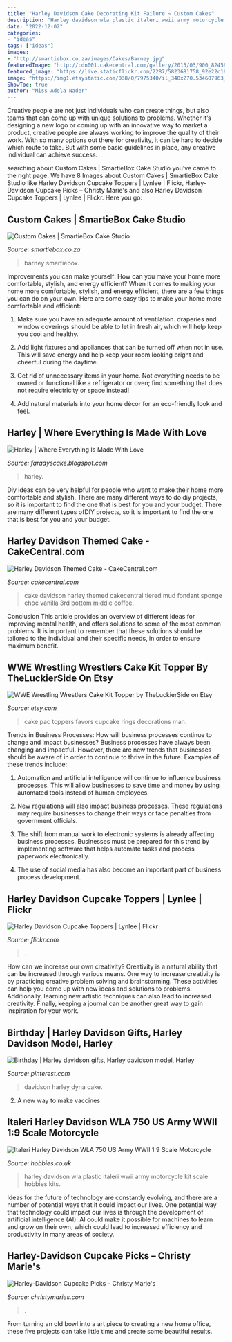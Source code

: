 ```yaml
---
title: "Harley Davidson Cake Decorating Kit Failure ~ Custom Cakes"
description: "Harley davidson wla plastic italeri wwii army motorcycle kit scale hobbies kits"
date: "2022-12-02"
categories:
- "ideas"
tags: ["ideas"]
images:
- "http://smartiebox.co.za/images/Cakes/Barney.jpg"
featuredImage: "http://cdn001.cakecentral.com/gallery/2015/03/900_824589dUe3_harley-davidson-themed-cake.jpg"
featured_image: "https://live.staticflickr.com/2287/5823681758_92e22c1857_b.jpg"
image: "https://img1.etsystatic.com/038/0/7975340/il_340x270.534607963_8zjm.jpg"
ShowToc: true
author: "Miss Adela Nader"
---
```



Creative people are not just individuals who can create things, but also teams that can come up with unique solutions to problems. Whether it’s designing a new logo or coming up with an innovative way to market a product, creative people are always working to improve the quality of their work. With so many options out there for creativity, it can be hard to decide which route to take. But with some basic guidelines in place, any creative individual can achieve success.

	

		
searching about Custom Cakes | SmartieBox Cake Studio you've came to the right page. We have 8 Images about Custom Cakes | SmartieBox Cake Studio like Harley Davidson Cupcake Toppers | Lynlee | Flickr, Harley-Davidson Cupcake Picks – Christy Marie&#039;s and also Harley Davidson Cupcake Toppers | Lynlee | Flickr. Here you go:
		
    
## Custom Cakes | SmartieBox Cake Studio

<img loading=lazy src="http://smartiebox.co.za/images/Cakes/Barney.jpg" onerror="this.onerror=null;this.src='https://tse2.mm.bing.net/th?id=OIP.s2anw9JDjst2zIl3FUW5GAHaJN&amp;pid=15.1';" alt="Custom Cakes | SmartieBox Cake Studio">

_Source: smartiebox.co.za_

>barney smartiebox. 

	

Improvements you can make yourself: How can you make your home more comfortable, stylish, and energy efficient?
When it comes to making your home more comfortable, stylish, and energy efficient, there are a few things you can do on your own. Here are some easy tips to make your home more comfortable and efficient: 
1. Make sure you have an adequate amount of ventilation. draperies and window coverings should be able to let in fresh air, which will help keep you cool and healthy.

2. Add light fixtures and appliances that can be turned off when not in use. This will save energy and help keep your room looking bright and cheerful during the daytime.

3. Get rid of unnecessary items in your home. Not everything needs to be owned or functional like a refrigerator or oven; find something that does not require electricity or space instead!

4. Add natural materials into your home décor for an eco-friendly look and feel.

    
## Harley | Where Everything Is Made With Love

<img loading=lazy src="http://1.bp.blogspot.com/-SiTT3GIQaGk/UA_ym5k83eI/AAAAAAAACjc/0aLq5AQ4taM/s1600/cupcake+harley.JPG" onerror="this.onerror=null;this.src='https://tse1.mm.bing.net/th?id=OIP.am0wkQeQ1oForUxcWbNPPgHaKW&amp;pid=15.1';" alt="Harley | Where Everything Is Made With Love">

_Source: faradyscake.blogspot.com_

>harley. 

	

Diy ideas can be very helpful for people who want to make their home more comfortable and stylish. There are many different ways to do diy projects, so it is important to find the one that is best for you and your budget. There are many different types ofDIY projects, so it is important to find the one that is best for you and your budget.

    
## Harley Davidson Themed Cake - CakeCentral.com

<img loading=lazy src="http://cdn001.cakecentral.com/gallery/2015/03/900_824589dUe3_harley-davidson-themed-cake.jpg" onerror="this.onerror=null;this.src='https://tse4.mm.bing.net/th?id=OIP.Pge4LW_ed0nl6l3MgrInAwHaJ4&amp;pid=15.1';" alt="Harley Davidson Themed Cake - CakeCentral.com">

_Source: cakecentral.com_

>cake davidson harley themed cakecentral tiered mud fondant sponge choc vanilla 3rd bottom middle coffee. 

	

Conclusion
This article provides an overview of different ideas for improving mental health, and offers solutions to some of the most common problems. It is important to remember that these solutions should be tailored to the individual and their specific needs, in order to ensure maximum benefit.

    
## WWE Wrestling Wrestlers Cake Kit Topper By TheLuckierSide On Etsy

<img loading=lazy src="https://img1.etsystatic.com/038/0/7975340/il_340x270.534607963_8zjm.jpg" onerror="this.onerror=null;this.src='https://tse3.mm.bing.net/th?id=OIP.n9TMDcQNrQQEoBuXWB8vIQAAAA&amp;pid=15.1';" alt="WWE Wrestling Wrestlers Cake Kit Topper by TheLuckierSide on Etsy">

_Source: etsy.com_

>cake pac toppers favors cupcake rings decorations man. 

	

Trends in Business Processes: How will business processes continue to change and impact businesses?
Business processes have always been changing and impactful. However, there are new trends that businesses should be aware of in order to continue to thrive in the future. Examples of these trends include:
1. Automation and artificial intelligence will continue to influence business processes. This will allow businesses to save time and money by using automated tools instead of human employees.

2. New regulations will also impact business processes. These regulations may require businesses to change their ways or face penalties from government officials.

3. The shift from manual work to electronic systems is already affecting business processes. Businesses must be prepared for this trend by implementing software that helps automate tasks and process paperwork electronically.

4. The use of social media has also become an important part of business process development.

    
## Harley Davidson Cupcake Toppers | Lynlee | Flickr

<img loading=lazy src="https://live.staticflickr.com/2287/5823681758_92e22c1857_b.jpg" onerror="this.onerror=null;this.src='https://tse3.mm.bing.net/th?id=OIP.qaE5uCDrLL7BektkQO06uQHaFj&amp;pid=15.1';" alt="Harley Davidson Cupcake Toppers | Lynlee | Flickr">

_Source: flickr.com_

>. 

	

How can we increase our own creativity?
Creativity is a natural ability that can be increased through various means. One way to increase creativity is by practicing creative problem solving and brainstorming. These activities can help you come up with new ideas and solutions to problems. Additionally, learning new artistic techniques can also lead to increased creativity. Finally, keeping a journal can be another great way to gain inspiration for your work.

    
## Birthday | Harley Davidson Gifts, Harley Davidson Model, Harley

<img loading=lazy src="https://i.pinimg.com/originals/9b/e6/60/9be660708a6b869585b9f9a6506bd5f2.jpg" onerror="this.onerror=null;this.src='https://tse3.mm.bing.net/th?id=OIP.8jyAp2i3gwJ0bt88xMYB3gHaGX&amp;pid=15.1';" alt="Birthday | Harley davidson gifts, Harley davidson model, Harley">

_Source: pinterest.com_

>davidson harley dyna cake. 

	

2. A new way to make vaccines 

    
## Italeri Harley Davidson WLA 750 US Army WWII 1:9 Scale Motorcycle

<img loading=lazy src="https://www.hobbies.co.uk/userdata/root/images/fronte-nuovolr.jpg" onerror="this.onerror=null;this.src='https://tse3.mm.bing.net/th?id=OIP.ttW3A0SVNwB9xxA19rHoJwHaFj&amp;pid=15.1';" alt="Italeri Harley Davidson WLA 750 US Army WWII 1:9 Scale Motorcycle">

_Source: hobbies.co.uk_

>harley davidson wla plastic italeri wwii army motorcycle kit scale hobbies kits. 

	

Ideas for the future of technology are constantly evolving, and there are a number of potential ways that it could impact our lives. One potential way that technology could impact our lives is through the development of artificial intelligence (AI). AI could make it possible for machines to learn and grow on their own, which could lead to increased efficiency and productivity in many areas of society.

    
## Harley-Davidson Cupcake Picks – Christy Marie&#039;s

<img loading=lazy src="http://cdn.shopify.com/s/files/1/0244/9249/products/il_fullxfull.359946348_19z0_grande.jpg?v=1373660822" onerror="this.onerror=null;this.src='https://tse2.mm.bing.net/th?id=OIP.lUEYgdScMrhzdNuO40n8mAHaHa&amp;pid=15.1';" alt="Harley-Davidson Cupcake Picks – Christy Marie&#039;s">

_Source: christymaries.com_

>. 

	

From turning an old bowl into a art piece to creating a new home office, these five projects can take little time and create some beautiful results.

